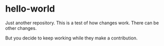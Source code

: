 # hello-world
Just another repository.
This is a test of how changes work. 
There can be other changes.

But you decide to keep working while they make a contribution.
